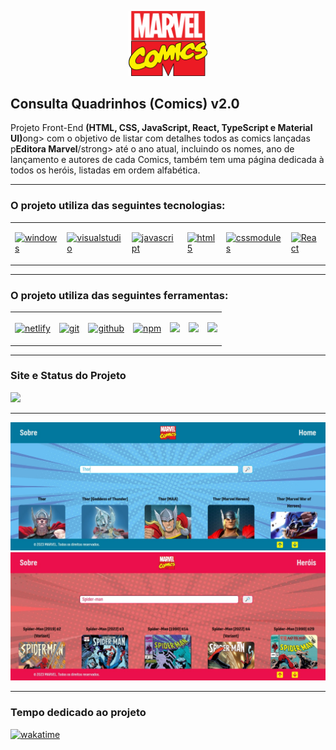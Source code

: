 <p align="center">
  <img src="./app/src/assets/marvel-comics-logo.svg" width="25%" >
</p>

<h2>Consulta Quadrinhos (Comics) v2.0</h2>

<p>Projeto Front-End <strong>(HTML, CSS, JavaScript, React, TypeScript e Material UI)</strong>ong> com o objetivo de listar com detalhes todos as comics lançadas p<strong>Editora Marvel</strong>/strong> até o ano atual, incluindo os nomes, ano de lançamento e autores de cada Comics, também tem uma página dedicada à todos os heróis, listadas em ordem alfabética.</p>

<hr>

<h3>O projeto utiliza das seguintes tecnologias:</h3>

<table>
  <tr>
    <td>
      <p>
        <a href='https://github.com/shivamkapasia0' target="_blank"><img alt='windows' src='https://img.shields.io/badge/Windows_11-100000?style=plastic&logo=windows&logoColor=white&labelColor=626262&color=0DFFE3'/></a>
      </p>
    </td>
    <td>
      <p>
        <a href='https://github.com/shivamkapasia0' target="_blank"><img alt='visualstudio' src='https://img.shields.io/badge/Visual_Studio Code-100000?style=plastic&logo=visualstudio&logoColor=white&labelColor=626262&color=410DFF'/></a>
      </p>
    </td>
    <td>
      <p>
        <a href='https://github.com/shivamkapasia0' target="_blank"><img alt='javascript' src='https://img.shields.io/badge/JavaScript-100000?style=plastic&logo=javascript&logoColor=white&labelColor=626262&color=FFDB0D'/></a>
      </p>
    </td>
    <td>
      <p>
        <a href='https://github.com/shivamkapasia0' target="_blank"><img alt='html5' src='https://img.shields.io/badge/HTML5-100000?style=plastic&logo=html5&logoColor=white&labelColor=626262&color=FF660D'/></a>
      </p>
    </td>
    <td>
      <p>
        <a href='https://github.com/shivamkapasia0' target="_blank"><img alt='cssmodules' src='https://img.shields.io/badge/CSS_Modules-100000?style=plastic&logo=cssmodules&logoColor=white&labelColor=626262&color=E30DFF'/></a>
      </p>
    </td>
    <td>
      <p>
        <a href='https://github.com/shivamkapasia0' target="_blank"><img alt='React' src='https://img.shields.io/badge/React-100000?style=plastic&logo=React&logoColor=white&labelColor=626262&color=1833FF'/></a>
      </p>
    </td>
  </tr>
</table>

<hr>

<h3>O projeto utiliza das seguintes ferramentas:</h3>

<table>
  <tr>
    <td>
      <p>
        <a href='https://github.com/shivamkapasia0' target="_blank"><img alt='netlify' src='https://img.shields.io/badge/Netfly-100000?style=plastic&logo=netlify&logoColor=white&labelColor=626262&color=31FF0D'/></a>
      </p>
    </td>
    <td>
      <p>
        <a href='https://github.com/shivamkapasia0' target="_blank"><img alt='git' src='https://img.shields.io/badge/GIT-100000?style=plastic&logo=git&logoColor=white&labelColor=626262&color=FF0D0D'/></a>
      </p>
    </td>
    <td>
      <p>
        <a href='https://github.com/shivamkapasia0' target="_blank"><img alt='github' src='https://img.shields.io/badge/GitHub-100000?style=plastic&logo=github&logoColor=white&labelColor=626262&color=E4E3E3'/></a>
      </p>
    </td>
    <td>
      <p>
        <a href='https://github.com/shivamkapasia0' target="_blank"><img alt='npm' src='https://img.shields.io/badge/NPM-100000?style=plastic&logo=npm&logoColor=white&labelColor=626262&color=6439FF'/></a>
      </p>
    </td>
    <td>
      <p>
        <img src='https://badgen.net/badge/license/MIT/blue'/>
      </p>
    </td>
    <td>
      <p>
        <img src='https://badgen.net/npm/v/express'/>
      </p>
    </td>
    <td>
      <p>
        <img src='https://badgen.net/npm/node/next'/>
      </p>
    </td>
  </tr>
</table>

<hr>

<h3>Site e Status do Projeto</h3>
<a href="https://app.netlify.com/sites/consultaquadrinhosv2/deploys" target="_blank">
  <img src="https://api.netlify.com/api/v1/badges/d1490e0f-70ec-4e44-96d6-d5f038804ca7/deploy-status" />
</a>

<hr>

<img src="./app/src/assets/versao-desktop.jpg">
<img src="./app/src/assets/versao-desktop(1).jpg">

<hr>

<h3>Tempo dedicado ao projeto</h3>
<p>
  <a href="https://wakatime.com/badge/user/e7b8ca2e-291c-4eca-846b-95eced7beff1/project/9dd4a8ab-55d0-40cd-8c50-e46b348c27ce">
    <img src="https://wakatime.com/badge/user/e7b8ca2e-291c-4eca-846b-95eced7beff1/project/9dd4a8ab-55d0-40cd-8c50-e46b348c27ce.svg" alt="wakatime">
  </a>
</p>
